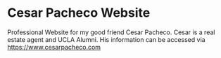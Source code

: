 # Cesar Pacheco Website

Professional Website for my good friend Cesar Pacheco. Cesar is a real estate agent and UCLA Alumni. His information can be accessed via https://www.cesarpacheco.com
